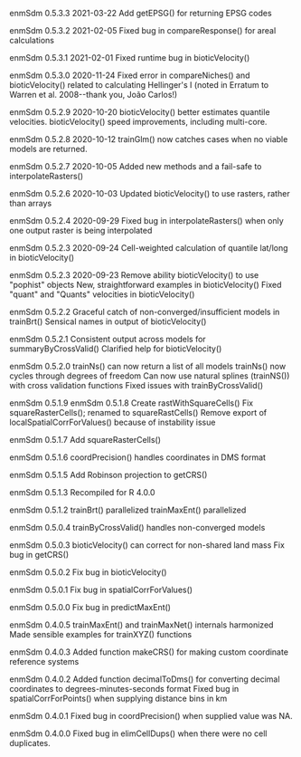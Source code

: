 enmSdm 0.5.3.3 2021-03-22
Add getEPSG() for returning EPSG codes

enmSdm 0.5.3.2 2021-02-05
Fixed bug in compareResponse() for areal calculations

enmSdm 0.5.3.1 2021-02-01
Fixed runtime bug in bioticVelocity()

enmSdm 0.5.3.0 2020-11-24
Fixed error in compareNiches() and bioticVelocity() related to calculating
Hellinger's I (noted in Erratum to Warren et al. 2008--thank you, João Carlos!)

enmSdm 0.5.2.9 2020-10-20
bioticVelocity() better estimates quantile velocities.
bioticVelocity() speed improvements, including multi-core.

enmSdm 0.5.2.8 2020-10-12
trainGlm() now catches cases when no viable models are returned.

enmSdm 0.5.2.7 2020-10-05
Added new methods and a fail-safe to interpolateRasters()

enmSdm 0.5.2.6 2020-10-03
Updated bioticVelocity() to use rasters, rather than arrays

enmSdm 0.5.2.4 2020-09-29
Fixed bug in interpolateRasters() when only one output raster is being interpolated

enmSdm 0.5.2.3 2020-09-24
Cell-weighted calculation of quantile lat/long in bioticVelocity()

enmSdm 0.5.2.3 2020-09-23
Remove ability bioticVelocity() to use "pophist" objects
New, straightforward examples in bioticVelocity()
Fixed "quant" and "Quants" velocities in bioticVelocity()

enmSdm 0.5.2.2
Graceful catch of non-converged/insufficient models in trainBrt()
Sensical names in output of bioticVelocity()

enmSdm 0.5.2.1
Consistent output across models for summaryByCrossValid()
Clarified help for bioticVelocity()

enmSdm 0.5.2.0
trainNs() can now return a list of all models
trainNs() now cycles through degrees of freedom
Can now use natural splines (trainNS()) with cross validation functions
Fixed issues with trainByCrossValid()

enmSdm 0.5.1.9
enmSdm 0.5.1.8
Create rastWithSquareCells()
Fix squareRasterCells(); renamed to squareRastCells()
Remove export of localSpatialCorrForValues() because of instability issue

enmSdm 0.5.1.7
Add squareRasterCells()

enmSdm 0.5.1.6
coordPrecision() handles coordinates in DMS format

enmSdm 0.5.1.5
Add Robinson projection to getCRS()

enmSdm 0.5.1.3
Recompiled for R 4.0.0

enmSdm 0.5.1.2
trainBrt() parallelized
trainMaxEnt() parallelized

enmSdm 0.5.0.4
trainByCrossValid() handles non-converged models

enmSdm 0.5.0.3
bioticVelocity() can correct for non-shared land mass
Fix bug in getCRS()

enmSdm 0.5.0.2
Fix bug in bioticVelocity()

enmSdm 0.5.0.1
Fix bug in spatialCorrForValues()

enmSdm 0.5.0.0
Fix bug in predictMaxEnt()

enmSdm 0.4.0.5
trainMaxEnt() and trainMaxNet() internals harmonized
Made sensible examples for trainXYZ() functions

enmSdm 0.4.0.3
Added function makeCRS() for making custom coordinate reference systems

enmSdm 0.4.0.2
Added function decimalToDms() for converting decimal coordinates to degrees-minutes-seconds format
Fixed bug in spatialCorrForPoints() when supplying distance bins in km

enmSdm 0.4.0.1
Fixed bug in coordPrecision() when supplied value was NA.

enmSdm 0.4.0.0
Fixed bug in elimCellDups() when there were no cell duplicates.